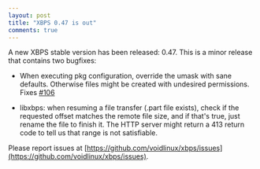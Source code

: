 ```yaml
---
layout: post
title: "XBPS 0.47 is out"
comments: true
---
```


A new XBPS stable version has been released: 0.47. This is a minor release
that contains two bugfixes:

- When executing pkg configuration, override the umask with sane defaults.
Otherwise files might be created with undesired permissions.
Fixes [#106](https://github.com/voidlinux/xbps/issues/106)

- libxbps: when resuming a file transfer (.part file exists), check if the
requested offset matches the remote file size, and if that's true,
just rename the file to finish it. The HTTP server might return a 413
return code to tell us that range is not satisfiable.

Please report issues at
[https://github.com/voidlinux/xbps/issues](https://github.com/voidlinux/xbps/issues).
